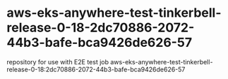 # aws-eks-anywhere-test-tinkerbell-release-0-18-2dc70886-2072-44b3-bafe-bca9426de626-57
repository for use with E2E test job aws-eks-anywhere-test-tinkerbell-release-0-18:2dc70886-2072-44b3-bafe-bca9426de626-57
